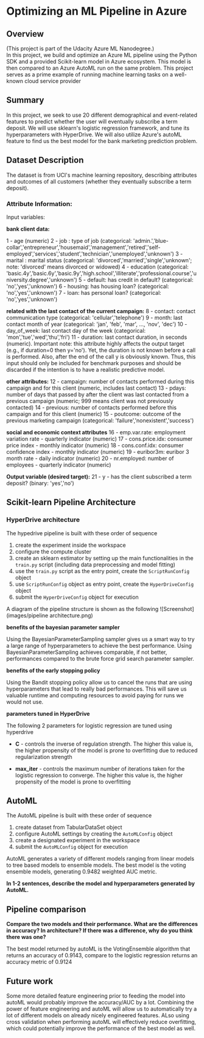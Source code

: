 # Optimizing an ML Pipeline in Azure

## Overview

(This project is part of the Udacity Azure ML Nanodegree.)\
In this project, we build and optimize an Azure ML pipeline using the Python SDK and a provided Scikit-learn model in Azure ecosystem.
This model is then compared to an Azure AutoML run on the same problem. This project serves as a prime example of running machine learning tasks on a well-known cloud service provider 

## Summary

In this project, we seek to use 20 different demographical and event-related features to predict whether the user will eventually subscribe a term deposit. We will use sklearn's logistic regression framework, and tune its hyperparameters with HyperDrive. We will also utilize Azure's autoML feature to find us the best model for the bank marketing prediction problem.

## Dataset Description

The dataset is from UCI's machine learning repository, describing attributes and outcomes of all customers (whether they eventually subscribe a term deposit). 

### Attribute Information:

Input variables:

**bank client data:**

1 - age (numeric)
2 - job : type of job (categorical: 'admin.','blue-collar','entrepreneur','housemaid','management','retired','self-employed','services','student','technician','unemployed','unknown')
3 - marital : marital status (categorical: 'divorced','married','single','unknown'; note: 'divorced' means divorced or widowed)
4 - education (categorical: 'basic.4y','basic.6y','basic.9y','high.school','illiterate','professional.course','university.degree','unknown')
5 - default: has credit in default? (categorical: 'no','yes','unknown')
6 - housing: has housing loan? (categorical: 'no','yes','unknown')
7 - loan: has personal loan? (categorical: 'no','yes','unknown')

**related with the last contact of the current campaign:**
8 - contact: contact communication type (categorical: 'cellular','telephone')
9 - month: last contact month of year (categorical: 'jan', 'feb', 'mar', ..., 'nov', 'dec')
10 - day_of_week: last contact day of the week (categorical: 'mon','tue','wed','thu','fri')
11 - duration: last contact duration, in seconds (numeric). Important note: this attribute highly affects the output target (e.g., if duration=0 then y='no'). Yet, the duration is not known before a call is performed. Also, after the end of the call y is obviously known. Thus, this input should only be included for benchmark purposes and should be discarded if the intention is to have a realistic predictive model.

**other attributes:**
12 - campaign: number of contacts performed during this campaign and for this client (numeric, includes last contact)
13 - pdays: number of days that passed by after the client was last contacted from a previous campaign (numeric; 999 means client was not previously contacted)
14 - previous: number of contacts performed before this campaign and for this client (numeric)
15 - poutcome: outcome of the previous marketing campaign (categorical: 'failure','nonexistent','success')

**social and economic context attributes**
16 - emp.var.rate: employment variation rate - quarterly indicator (numeric)
17 - cons.price.idx: consumer price index - monthly indicator (numeric)
18 - cons.conf.idx: consumer confidence index - monthly indicator (numeric)
19 - euribor3m: euribor 3 month rate - daily indicator (numeric)
20 - nr.employed: number of employees - quarterly indicator (numeric)

**Output variable (desired target):**
21 - y - has the client subscribed a term deposit? (binary: 'yes','no')

## Scikit-learn Pipeline Architecture

### HyperDrive architecture

The hypedrive pipeline is built with these order of sequence

1. create the experiment inside the workspace
2. configure the compute cluster
3. create an sklearn estimator by setting up the main functionalities in the `train.py` script (including data preprocessing and model fitting)
4. use the `train.py` script as the entry point, create the `ScriptRunConfig` object 
5. use `ScriptRunConfig` object as entry point, create the `HyperDriveConfig` object
6. submit the `HyperDriveConfig` object for execution

A diagram of the pipeline structure is shown as the following
![Screenshot](images/pipeline architecture.png)

**benefits of the bayesian parameter sampler**

Using the BayesianParameterSampling sampler gives us a smart way to try a large range of hyperparameters to achieve the best performance. Using BayesianParameterSampling achieves comparable, if not better, performances compared to the brute force grid search parameter sampler.

**benefits of the early stopping policy**

Using the Bandit stopping policy allow us to cancel the runs that are using hyperparameters that lead to really bad performances. This will save us valuable runtime and computing resources to avoid paying for runs we would not use.

**parameters tuned in HyperDrive**

The following 2 parameters for logistic regression are tuned using hyperdrive 

* **C** - controls the inverse of regulation strength. The higher this value is, the higher propensity of the model is prone to overfitting due to reduced regularization strength

* **max_iter** - controls the maximum number of iterations taken for the logistic regression to converge. The higher this value is, the higher propensity of the model is prone to overfitting 

## AutoML

The AutoML pipeline is built with these order of sequence

1. create dataset from TabularDataSet object
2. configure AutoML settings by creating the `AutoMLConfig` object
3. create a designated experiment in the workspace
4. submit the `AutoMLConfig` object for execution

AutoML generates a variety of different models ranging from linear models to tree based models to ensemble models. The best model is the voting ensemble models, generating 0.9482 weighted AUC metric.

**In 1-2 sentences, describe the model and hyperparameters generated by AutoML.**

## Pipeline comparison

**Compare the two models and their performance. What are the differences in accuracy? In architecture? If there was a difference, why do you think there was one?**

The best model returned by autoML is the VotingEnsemble algorithm that returns an accuracy of 0.9143, compare to the logistic regression returns an accuracy metric of 0.9124

## Future work
Some more detailed feature engineering prior to feeding the model into autoML would probably improve the accuracy/AUC by a lot. Combining the power of feature engineering and autoML will allow us to automatically try a lot of different models on already nicely engineered features. ALso using cross validation when performing autoML will effectively reduce overfitting, which could potentially improve the performance of the best model as well.
